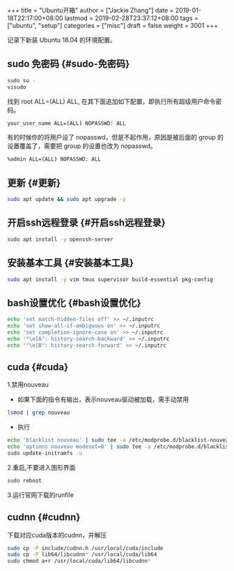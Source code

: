 +++
title = "Ubuntu开箱"
author = ["Jackie Zhang"]
date = 2019-01-18T22:17:00+08:00
lastmod = 2019-02-28T23:37:12+08:00
tags = ["ubuntu", "setup"]
categories = ["misc"]
draft = false
weight = 3001
+++

记录下新装 Ubuntu 18.04 的环境配置。

<!--more-->


## sudo 免密码 {#sudo-免密码}

```sh
sudo su -
visudo
```

找到 root ALL=(ALL) ALL, 在其下面追加如下配置，即执行所有超级用户命令密码。

```sh
your_user_name ALL=(ALL) NOPASSWD: ALL
```

有的时候你的将用户设了 nopasswd，但是不起作用，原因是被后面的 group 的设置覆盖了，需要把 group 的设置也改为 nopasswd。

```sh
%admin ALL=(ALL) NOPASSWD: ALL
```


## 更新 {#更新}

```sh
sudo apt update && sudo apt upgrade -y
```


## 开启ssh远程登录 {#开启ssh远程登录}

```sh
sudo apt install -y openssh-server
```


## 安装基本工具 {#安装基本工具}

```sh
sudo apt install -y vim tmux supervisor build-essential pkg-config
```


## bash设置优化 {#bash设置优化}

```sh
echo 'set match-hidden-files off' >> ~/.inputrc
echo 'set show-all-if-ambiguous on' >> ~/.inputrc
echo 'set completion-ignore-case on' >> ~/.inputrc
echo '"\e[A": history-search-backward' >> ~/.inputrc
echo '"\e[B": history-search-forward' >> ~/.inputrc
```


## cuda {#cuda}

1.禁用nouveau

-   如果下面的指令有输出，表示nouveau驱动被加载，需手动禁用

```sh
lsmod | grep nouveau
```

-   执行

```sh
echo 'blacklist nouveau' | sudo tee -a /etc/modprobe.d/blacklist-nouveau.conf
echo 'options nouveau modeset=0' | sudo tee -a /etc/modprobe.d/blacklist-nouveau.conf
sudo update-initramfs -u
```

2.重启,不要进入图形界面

```sh
sudo reboot
```

3.运行官网下载的runfile


## cudnn {#cudnn}

下载对应cuda版本的cudnn，并解压

```sh
sudo cp -P include/cudnn.h /usr/local/cuda/include
sudo cp -P lib64/libcudnn* /usr/local/cuda/lib64
sudo chmod a+r /usr/local/cuda/lib64/libcudnn*
```
